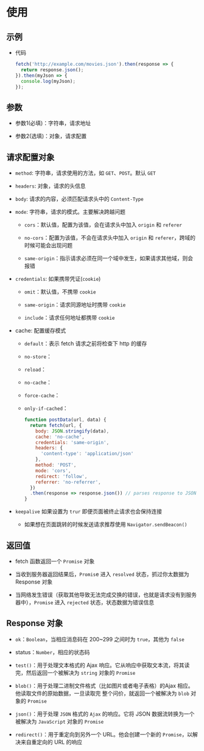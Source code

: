 # 使用

## 示例

+ 代码

    ```js
    fetch('http://example.com/movies.json').then(response => {
      return response.json();
    }).then(myJson => {
      console.log(myJson);
    });
    ```

## 参数

+ 参数1(必填)：字符串，请求地址

+ 参数2(选填)：对象，请求配置

## 请求配置对象

+ `method`: 字符串，请求使用的方法，如 `GET`、`POST`。默认 `GET`

+ `headers`: 对象，请求的头信息

+ `body`: 请求的内容，必须匹配请求头中的 `Content-Type`

+ `mode`: 字符串，请求的模式。主要解决跨越问题

  + `cors`：默认值，配置为该值，会在请求头中加入 `origin` 和 `referer`

  + `no-cors`：配置为该值，不会在请求头中加入 `origin` 和 `referer`，跨域的时候可能会出现问题

  + `same-origin`：指示请求必须在同一个域中发生，如果请求其他域，则会报错

+ `credentials`: 如果携带凭证(`cookie`)

  + `omit`：默认值，不携带 `cookie`

  + `same-origin`：请求同源地址时携带 `cookie`

  + `include`：请求任何地址都携带 `cookie`

+ cache: 配置缓存模式

  + `default`：表示 fetch 请求之前将检查下 http 的缓存

  + `no-store`：

  + `reload`：

  + `no-cache`：

  + `force-cache`：

  + `only-if-cached`：

    ```js
    function postData(url, data) {
      return fetch(url, {
        body: JSON.stringify(data),
        cache: 'no-cache',
        credentials: 'same-origin',
        headers: {
          'content-type': 'application/json'
        },
        method: 'POST',
        mode: 'cors',
        redirect: 'follow',
        referrer: 'no-referrer',
      })
      .then(response => response.json()) // parses response to JSON
    }
    ```

+ `keepalive` 如果设置为 `trur` 即便页面被终止请求也会保持连接

  + 如果想在页面跳转的时候发送请求推荐使用 `Navigator.sendBeacon()`

## 返回值

+ fetch 函数返回一个 `Promise` 对象

+ 当收到服务器返回结果后，`Promis`e 进入 `resolved` 状态，抓过你太数据为 Response 对象

+ 当网络发生错误（获取其他导致无法完成交换的错误，也就是请求没有到服务器中），`Promise` 进入 `rejected` 状态，状态数据为错误信息

## Response 对象

+ `ok`：`Boolean`，当相应消息码在 200\~299 之间时为 `true`，其他为 `false`

+ status：`Number`，相应的状态码

+ `test()`：用于处理文本格式的 Ajax 响应。它从响应中获取文本流，将其读完，然后返回一个被解决为 `string` 对象的 `Promise`

+ `blob()`：用于处理二进制文件格式（比如图片或者电子表格）的Ajax 相应。他读取文件的原始数据，一旦读取完 整个问价，就返回一个被解决为 `blob` 对象的 `Promise`

+ `json()`：用于处理 `JSON` 格式的 `Ajax` 的响应。它将 JSON 数据流转换为一个被解决为 `JavaScript` 对象的 `Promise`

+ `redirect()`：用于重定向到另外一个 URL。他会创建一个新的 `Promise`，以解决来自重定向的 URL 的响应
